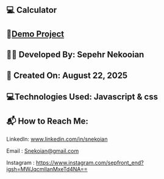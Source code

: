 ## 💻 Calculator

## 🔗[Demo Project](https://sepehrnekooian.github.io/Calculator-Js/)

## 👨‍💻 Developed By: Sepehr Nekooian

## 📅 Created On: August 22, 2025

## 💻Technologies Used: Javascript & css

## 📬 How to Reach Me:

LinkedIn: www.linkedin.com/in/snekoian

Email : Snekoian@gmail.com

Instagram : https://www.instagram.com/sepfront_end?igsh=MWJqcmllanMxeTd4NA==
